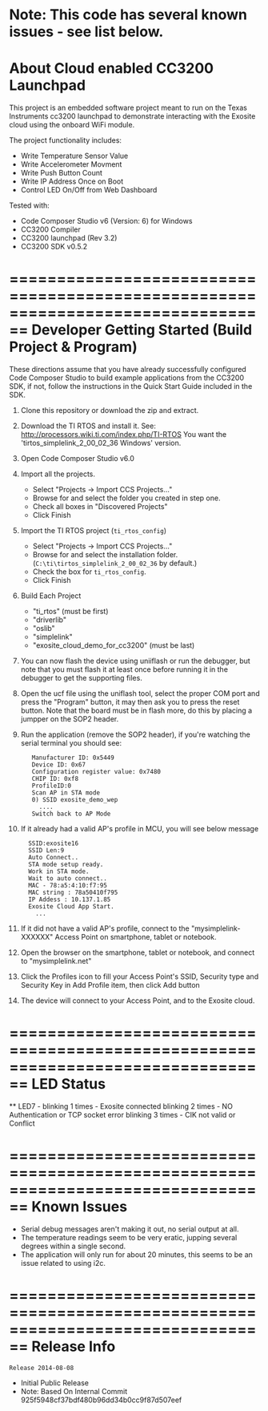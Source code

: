 Note: This code has several known issues - see list below.
================================================================================
About Cloud enabled CC3200 Launchpad
================================================================================

This project is an embedded software project meant to run on the Texas
Instruments cc3200 launchpad to demonstrate interacting with
the Exosite cloud using the onboard WiFi module.

The project functionality includes:

  * Write Temperature Sensor Value
  * Write Accelerometer Movment
  * Write Push Button Count
  * Write IP Address Once on Boot
  * Control LED On/Off from Web Dashboard

Tested with:
  * Code Composer Studio v6 (Version: 6) for Windows
  * CC3200 Compiler
  * CC3200 launchpad (Rev 3.2)
  * CC3200 SDK v0.5.2

================================================================================
Developer Getting Started (Build Project & Program)
================================================================================
These directions assume that you have already successfully configured Code
Composer Studio to build example applications from the CC3200 SDK, if not,
follow the instructions in the Quick Start Guide included in the SDK.

1) Clone this repository or download the zip and extract.

2) Download the TI RTOS and install it.
   See: http://processors.wiki.ti.com/index.php/TI-RTOS You want the
   'tirtos_simplelink_2_00_02_36 Windows' version.

3) Open Code Composer Studio v6.0

4) Import all the projects.
   * Select "Projects -> Import CCS Projects..."
   * Browse for and select the folder you created in step one.
   * Check all boxes in "Discovered Projects"
   * Click Finish

5) Import the TI RTOS project (`ti_rtos_config`)
   * Select "Projects -> Import CCS Projects..."
   * Browse for and select the installation folder.
     (`C:\ti\tirtos_simplelink_2_00_02_36` by default.)
   * Check the box for `ti_rtos_config`.
   * Click Finish

6) Build Each Project
   * "ti_rtos" (must be first)
   * "driverlib"
   * "oslib"
   * "simplelink"
   * "exosite_cloud_demo_for_cc3200" (must be last) 

7) You can now flash the device using uniiflash or run the debugger, but note
   that you must flash it at least once before running it in the debugger to get
   the supporting files.

8) Open the ucf file using the uniflash tool, select the proper COM port and
   press the "Program" button, it may then ask you to press the reset button.
   Note that the board must be in flash more, do this by placing a jumpper on
   the SOP2 header. 

9) Run the application (remove the SOP2 header), if you're watching the serial
   terminal you should see:

          Manufacturer ID: 0x5449
          Device ID: 0x67
          Configuration register value: 0x7480
          CHIP ID: 0xf8
          ProfileID:0
          Scan AP in STA mode
          0) SSID exosite_demo_wep
            ....
          Switch back to AP Mode

10) If it already had a valid AP's profile in MCU, you will see below message

          SSID:exosite16
          SSID Len:9
          Auto Connect..
          STA mode setup ready.
          Work in STA mode.
          Wait to auto connect..
          MAC - 78:a5:4:10:f7:95
          MAC string : 78a50410f795
          IP Addess : 10.137.1.85
          Exosite Cloud App Start.
            ...

11) If it did not have a valid AP's profile, connect to the
    "mysimplelink-XXXXXX" Access Point on smartphone, tablet or notebook.

12) Open the browser on the smartphone, tablet or notebook, and connect to
    "mysimplelink.net"

13) Click the Profiles icon to fill your Access Point's SSID, Security type
    and Security Key in Add Profile item, then click Add button

14) The device will connect to your Access Point, and to the Exosite cloud.

================================================================================
LED Status
================================================================================
** LED7 - blinking 1 times - Exosite connected
          blinking 2 times - NO Authentication or TCP socket error
          blinking 3 times - CIK not valid or Conflict

================================================================================
Known Issues
================================================================================
* Serial debug messages aren't making it out, no serial output at all.
* The temperature readings seem to be very eratic, jupping several degrees
  within a single second.
* The application will only run for about 20 minutes, this seems to be an issue
  related to using i2c.

================================================================================
Release Info
================================================================================
~~~~~~~~~~~~~~~~~~~~~~~~~~~~~~~~~~~~~~~~~~~~~~~~~~~~~~~~~~~~~~~~~~~~~~~~~~~~~~~~
Release 2014-08-08
~~~~~~~~~~~~~~~~~~~~~~~~~~~~~~~~~~~~~~~~~~~~~~~~~~~~~~~~~~~~~~~~~~~~~~~~~~~~~~~~

* Initial Public Release
* Note: Based On Internal Commit 925f5948cf37bdf480b96dd34b0cc9f87d507eef
